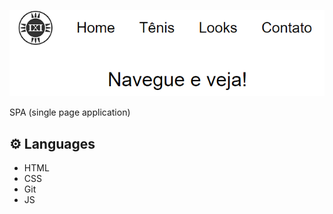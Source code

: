![preview](/preview/preview1.png)

SPA (single page application)

## ⚙️ Languages

- HTML
- CSS
- Git
- JS